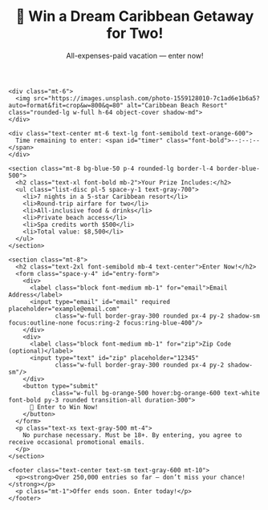 <html lang="en">
<head>
  <meta charset="UTF-8" />
  <meta name="viewport" content="width=device-width, initial-scale=1.0"/>
  <title>Win a Dream Caribbean Getaway!</title>
  <script src="https://cdn.tailwindcss.com"></script>
  <script src="https://unpkg.com/@heroicons/vue@1.0.6/outline"></script>
</head>
<body class="bg-gradient-to-br from-blue-100 to-blue-300 text-gray-800">

  <main class="max-w-3xl mx-auto p-6 sm:p-10 bg-white rounded-xl shadow-xl mt-10">
    <header class="text-center">
      <h1 class="text-3xl sm:text-4xl font-bold text-blue-700">🌴 Win a Dream Caribbean Getaway for Two!</h1>
      <p class="mt-3 text-gray-600">All-expenses-paid vacation — enter now!</p>
    </header>

    <div class="mt-6">
      <img src="https://images.unsplash.com/photo-1559128010-7c1ad6e1b6a5?auto=format&fit=crop&w=800&q=80" alt="Caribbean Beach Resort" class="rounded-lg w-full h-64 object-cover shadow-md">
    </div>

    <div class="text-center mt-6 text-lg font-semibold text-orange-600">
      Time remaining to enter: <span id="timer" class="font-bold">--:--:--</span>
    </div>

    <section class="mt-8 bg-blue-50 p-4 rounded-lg border-l-4 border-blue-500">
      <h2 class="text-xl font-bold mb-2">Your Prize Includes:</h2>
      <ul class="list-disc pl-5 space-y-1 text-gray-700">
        <li>7 nights in a 5-star Caribbean resort</li>
        <li>Round-trip airfare for two</li>
        <li>All-inclusive food & drinks</li>
        <li>Private beach access</li>
        <li>Spa credits worth $500</li>
        <li>Total value: $8,500</li>
      </ul>
    </section>

    <section class="mt-8">
      <h2 class="text-2xl font-semibold mb-4 text-center">Enter Now!</h2>
      <form class="space-y-4" id="entry-form">
        <div>
          <label class="block font-medium mb-1" for="email">Email Address</label>
          <input type="email" id="email" required placeholder="example@email.com"
                 class="w-full border-gray-300 rounded px-4 py-2 shadow-sm focus:outline-none focus:ring-2 focus:ring-blue-400"/>
        </div>
        <div>
          <label class="block font-medium mb-1" for="zip">Zip Code (optional)</label>
          <input type="text" id="zip" placeholder="12345"
                 class="w-full border-gray-300 rounded px-4 py-2 shadow-sm"/>
        </div>
        <button type="submit"
                class="w-full bg-orange-500 hover:bg-orange-600 text-white font-bold py-3 rounded transition-all duration-300">
          🎉 Enter to Win Now!
        </button>
      </form>
      <p class="text-xs text-gray-500 mt-4">
        No purchase necessary. Must be 18+. By entering, you agree to receive occasional promotional emails.
      </p>
    </section>

    <footer class="text-center text-sm text-gray-600 mt-10">
      <p><strong>Over 250,000 entries so far — don’t miss your chance!</strong></p>
      <p class="mt-1">Offer ends soon. Enter today!</p>
    </footer>
  </main>

  <script>
    // Countdown timer (24 hours)
    const targetTime = new Date().getTime() + 24 * 60 * 60 * 1000;
    const timerEl = document.getElementById('timer');

    function updateTimer() {
      const now = new Date().getTime();
      const diff = targetTime - now;

      if (diff <= 0) {
        timerEl.textContent = "00:00:00";
        return;
      }

      const hours = String(Math.floor((diff / (1000 * 60 * 60)) % 24)).padStart(2, '0');
      const minutes = String(Math.floor((diff / (1000 * 60)) % 60)).padStart(2, '0');
      const seconds = String(Math.floor((diff / 1000) % 60)).padStart(2, '0');

      timerEl.textContent = `${hours}:${minutes}:${seconds}`;
    }

    setInterval(updateTimer, 1000);
    updateTimer();

    // Form handler
    document.getElementById("entry-form").addEventListener("submit", function(e) {
      e.preventDefault();
      alert("✅ Entry received! Good luck!");
    });
  </script>
</body>
</html>
